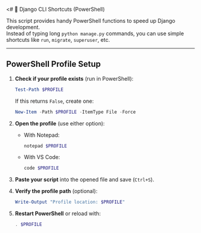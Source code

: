 <#
🐍 Django CLI Shortcuts (PowerShell)

This script provides handy PowerShell functions to speed up Django development.  
Instead of typing long `python manage.py` commands, you can use simple shortcuts like `run`, `migrate`, `superuser`, etc.

-------------------------------------------------------------------
## PowerShell Profile Setup

1. **Check if your profile exists** (run in PowerShell):
   ```powershell
   Test-Path $PROFILE
   ```
   If this returns `False`, create one:
   ```powershell
   New-Item -Path $PROFILE -ItemType File -Force
   ```

2. **Open the profile** (use either option):
   - With Notepad:
     ```powershell
     notepad $PROFILE
     ```
   - With VS Code:
     ```powershell
     code $PROFILE
     ```

3. **Paste your script** into the opened file and save (`Ctrl+S`).

4. **Verify the profile path** (optional):
   ```powershell
   Write-Output "Profile location: $PROFILE"
   ```

5. **Restart PowerShell** or reload with:
   ```powershell
   . $PROFILE
   ```
